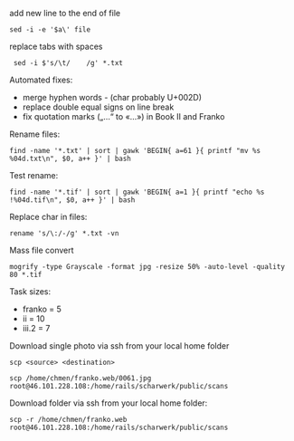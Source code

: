 add new line to the end of file

	sed -i -e '$a\' file

replace tabs with spaces

	 sed -i $'s/\t/    /g' *.txt

Automated fixes:

* merge hyphen words - (char probably U+002D)
* replace double equal signs on line break
* fix quotation marks („…“ to «…») in Book II and Franko

Rename files:

    find -name '*.txt' | sort | gawk 'BEGIN{ a=61 }{ printf "mv %s %04d.txt\n", $0, a++ }' | bash

Test rename:

    find -name '*.tif' | sort | gawk 'BEGIN{ a=1 }{ printf "echo %s !%04d.tif\n", $0, a++ }' | bash 

Replace char in files:

	rename 's/\:/-/g' *.txt -vn

Mass file convert

	mogrify -type Grayscale -format jpg -resize 50% -auto-level -quality 80 *.tif

Task sizes:
	
- franko = 5
- ii = 10
- iii.2 = 7

Download single photo via ssh from your local home folder

    scp <source> <destination>

    scp /home/chmen/franko.web/0061.jpg root@46.101.228.108:/home/rails/scharwerk/public/scans

Download folder via ssh from your local home folder:

    scp -r /home/chmen/franko.web root@46.101.228.108:/home/rails/scharwerk/public/scans
